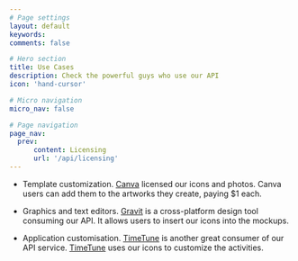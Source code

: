 ```yaml
---
# Page settings
layout: default
keywords:
comments: false

# Hero section
title: Use Cases
description: Check the powerful guys who use our API
icon: 'hand-cursor'

# Micro navigation
micro_nav: false

# Page navigation
page_nav:
  prev:
      content: Licensing
      url: '/api/licensing'
---
```


<ul>
  <li>
  <p>Template customization. <a href="https://www.canva.com/" rel="nofollow">Canva</a> licensed our icons and photos. Canva users can add them to the artworks they create, paying $1 each.</p>
  </li>
  <li>
  <p>Graphics and text editors. <a href="https://gravit.io/" rel="nofollow">Gravit</a> is a cross-platform design tool consuming our API. It allows users to insert our icons into the mockups.</p>
  </li>
  <li>
  <p>Application customisation. <a href="http://timetune.center/" rel="nofollow">TimeTune</a> is another great consumer of our API service. <a href="http://timetune.center/" rel="nofollow">TimeTune</a> uses our icons to customize the activities.</p>
  </li>
</ul>
